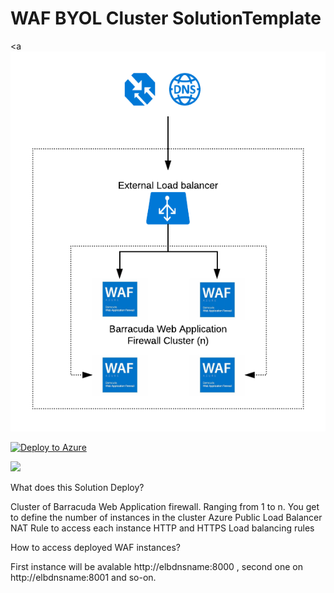 # WAF BYOL Cluster SolutionTemplate

<a 
  <img src="https://github.com/vshastri/AzureWAFTemplates/blob/master/WAFClusterSolution/images/BarracudaWAFClusterSolution.png"/>
</a>

[![Deploy to Azure](http://azuredeploy.net/deploybutton.png)](https://azuredeploy.net/)


<a href="http://armviz.io/#/?load=https://github.com/vshastri/AzureWAFTemplates/blob/master/WAFClusterSolution/azuredeploy.json" target="_blank">
  <img src="http://armviz.io/visualizebutton.png"/>
</a>

What does this Solution Deploy? 

Cluster of Barracuda Web Application firewall. Ranging from 1 to n. You get to define the number of instances in the cluster 
Azure Public Load Balancer 
      NAT Rule to access each instance
	  HTTP and HTTPS Load balancing rules

How to access deployed WAF instances?

 First instance will be avalable http://elbdnsname:8000 , second one on http://elbdnsname:8001 and so-on. 



